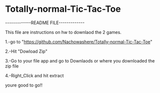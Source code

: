 # Totally-normal-Tic-Tac-Toe

-------------README FILE-------------

This file are instructions on hw to downlaod the 2 games.

 1.-go to "https://github.com/Nachowashere/Totally-normal-Tic-Tac-Toe"

 2.-Hit "Dowload Zip"

 3.-Go to your file app and go to Downlaods or where you downloaded the zip file

 4.-Right_Click and hit extract

 youre good to go!!
 
